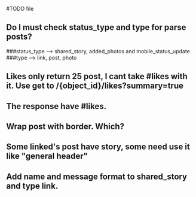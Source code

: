 #TODO file

## Do I must check status_type and type for parse posts?

  ###status_type --> shared_story, added_photos and mobile_status_update
  ###type --> link, post, photo

## Likes only return 25 post, I cant take #likes with it. Use get to /{object_id}/likes?summary=true
## The response have #likes.

## Wrap post with border. Which?

## Some linked's post have story, some need use it like "general header"

## Add name and message format to shared_story and type link.





